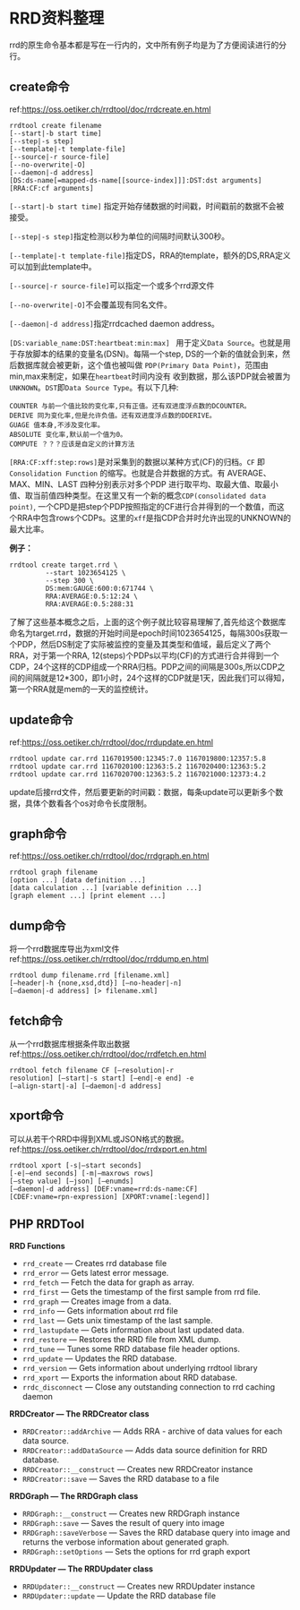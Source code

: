 # RRD资料整理
rrd的原生命令基本都是写在一行内的，文中所有例子均是为了方便阅读进行的分行。


## **create命令**
ref:https://oss.oetiker.ch/rrdtool/doc/rrdcreate.en.html

    rrdtool create filename
    [--start|-b start time]
    [--step|-s step]
    [--template|-t template-file]
    [--source|-r source-file]
    [--no-overwrite|-O]
    [--daemon|-d address]
    [DS:ds-name[=mapped-ds-name[[source-index]]]:DST:dst arguments]
    [RRA:CF:cf arguments]

`[--start|-b start time]` 指定开始存储数据的时间戳，时间戳前的数据不会被接受。

`[--step|-s step]`指定检测以秒为单位的间隔时间默认300秒。

`[--template|-t template-file]`指定DS，RRA的template，额外的DS,RRA定义可以加到此template中。

`[--source|-r source-file]`可以指定一个或多个rrd源文件

`[--no-overwrite|-O]`不会覆盖现有同名文件。

`[--daemon|-d address]`指定rrdcached daemon address。

`[DS:variable_name:DST:heartbeat:min:max] ` 用于定义`Data Source`。也就是用于存放脚本的结果的变量名(DSN)。每隔一个step, DS的一个新的值就会到来，然后数据库就会被更新，这个值也被叫做 `PDP(Primary Data Point)`，范围由min,max来制定，如果在`heartbeat`时间内没有 收到数据，那么该PDP就会被置为`UNKNOWN`。`DST`即`Data Source Type`。有以下几种:

    COUNTER 与前一个值比较的变化率,只有正值。还有双进度浮点数的DCOUNTER。
    DERIVE 同为变化率,但是允许负值。还有双进度浮点数的DDERIVE。
    GUAGE 值本身,不涉及变化率。
    ABSOLUTE 变化率,默认前一个值为0。
    COMPUTE ？？？应该是自定义的计算方法

`[RRA:CF:xff:step:rows]`是对采集到的数据以某种方式(CF)的归档。`CF` 即 `Consolidation Function` 的缩写。也就是合并数据的方式。有 AVERAGE、MAX、MIN、LAST 四种分别表示对多个PDP 进行取平均、取最大值、取最小值、取当前值四种类型。在这里又有一个新的概念`CDP(consolidated data point)`, 一个CPD是把step个PDP按照指定的CF进行合并得到的一个数值，而这个RRA中包含rows个CDPs。这里的`xff`是指CDP合并时允许出现的UNKNOWN的最大比率。

**例子：**

    rrdtool create target.rrd \     
             --start 1023654125 \     
             --step 300 \      
             DS:mem:GAUGE:600:0:671744 \     
             RRA:AVERAGE:0.5:12:24 \     
             RRA:AVERAGE:0.5:288:31
了解了这些基本概念之后，上面的这个例子就比较容易理解了,首先给这个数据库命名为target.rrd，数据的开始时间是epoch时间1023654125，每隔300s获取一个PDP，然后DS制定了实际被监控的变量及其类型和值域，最后定义了两个RRA，对于第一个RRA, 12(steps)个PDPs以平均(CF)的方式进行合并得到一个CDP，24个这样的CDP组成一个RRA归档。PDP之间的间隔是300s,所以CDP之间的间隔就是12*300，即1小时，24个这样的CDP就是1天，因此我们可以得知，第一个RRA就是mem的一天的监控统计。

## **update命令**  
ref:https://oss.oetiker.ch/rrdtool/doc/rrdupdate.en.html

    rrdtool update car.rrd 1167019500:12345:7.0 1167019800:12357:5.8
    rrdtool update car.rrd 1167020100:12363:5.2 1167020400:12363:5.2
    rrdtool update car.rrd 1167020700:12363:5.2 1167021000:12373:4.2
update后接rrd文件，然后要更新的时间戳：数据，每条update可以更新多个数据，具体个数看各个os对命令长度限制。

## **graph命令**
ref:https://oss.oetiker.ch/rrdtool/doc/rrdgraph.en.html

    rrdtool graph filename
    [option ...] [data definition ...]
    [data calculation ...] [variable definition ...]
    [graph element ...] [print element ...]

## **dump命令**
将一个rrd数据库导出为xml文件     
ref:https://oss.oetiker.ch/rrdtool/doc/rrddump.en.html  

    rrdtool dump filename.rrd [filename.xml]
    [–header|-h {none,xsd,dtd}] [–no-header|-n]
    [–daemon|-d address] [> filename.xml]


## **fetch命令**
从一个rrd数据库根据条件取出数据  
ref:https://oss.oetiker.ch/rrdtool/doc/rrdfetch.en.html

    rrdtool fetch filename CF [–resolution|-r
    resolution] [–start|-s start] [–end|-e end] -e
    [–align-start|-a] [–daemon|-d address]

## **xport命令**
可以从若干个RRD中得到XML或JSON格式的数据。  
ref:https://oss.oetiker.ch/rrdtool/doc/rrdxport.en.html

    rrdtool xport [-s|–start seconds]
    [-e|–end seconds] [-m|–maxrows rows]
    [–step value] [–json] [–enumds]
    [–daemon|-d address] [DEF:vname=rrd:ds-name:CF]
    [CDEF:vname=rpn-expression] [XPORT:vname[:legend]]


## PHP RRDTool

**RRD Functions**  
* `rrd_create` — Creates rrd database file
* `rrd_error` — Gets latest error message.
* `rrd_fetch` — Fetch the data for graph as array.
* `rrd_first` — Gets the timestamp of the first sample from rrd file.
* `rrd_graph` — Creates image from a data.
* `rrd_info` — Gets information about rrd file
* `rrd_last` — Gets unix timestamp of the last sample.
* `rrd_lastupdate` — Gets information about last updated data.
* `rrd_restore` — Restores the RRD file from XML dump.
* `rrd_tune` — Tunes some RRD database file header options.
* `rrd_update` — Updates the RRD database.
* `rrd_version` — Gets information about underlying rrdtool library
* `rrd_xport` — Exports the information about RRD database.
* `rrdc_disconnect` — Close any outstanding connection to rrd caching daemon

**RRDCreator — The RRDCreator class**  
* `RRDCreator::addArchive` — Adds RRA - archive of data values for each data source.  
* `RRDCreator::addDataSource` — Adds data source definition for RRD database.  
* `RRDCreator::__construct` — Creates new RRDCreator instance  
* `RRDCreator::save` — Saves the RRD database to a file  

**RRDGraph — The RRDGraph class**  
* `RRDGraph::__construct` — Creates new RRDGraph instance
* `RRDGraph::save` — Saves the result of query into image
* `RRDGraph::saveVerbose` — Saves the RRD database query into image and returns the verbose information about generated graph.  
* `RRDGraph::setOptions` — Sets the options for rrd graph export  

**RRDUpdater — The RRDUpdater class**  
* `RRDUpdater::__construct` — Creates new RRDUpdater instance  
* `RRDUpdater::update` — Update the RRD database file  